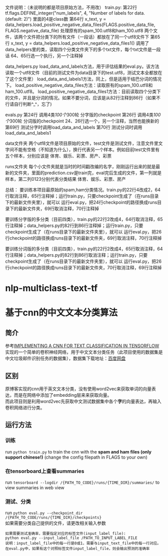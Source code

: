 文件说明：（未说明的都是项目原始方法，不用改）
train.py:
第22行 tf.flags.DEFINE_integer("num_labels", 4, "Number of labels for data. (default: 2)")   里面的4是class数
第64行 x_text, y = data_helpers.load_positive_negative_data_files(FLAGS.positive_data_file, FLAGS.negative_data_file) 处理原有的spam_100.utf8和ham_100.utf8
       两个文件，该两个文件把分类下的所有文件（一段话）都放在了同一个utf8文件下
第65行 x_text, y = data_helpers.load_positive_negative_data_files1() 调用了data_helpers里的类，读取四个分类文件夹下的多个txt文件，每个txt文件是一段话
64、65行选一个执行，另一个注释掉

data_helpers.py
load_data_and_labels方法，用于评估结果的eval.py。该方法读取一个utf8文件（目前的测试文件为data目录下的test.utf8，测试文本全都放在了这个文件里）
load_data_and_labels1方法，同上，但是适用于结巴分词的情况下。
load_positive_negative_data_files方法：读取原有的spam_100.utf8和ham_100.utf8。
load_positive_negative_data_files1方法：目前读取四个分类下的文件，并且是分词的情况。如果不要分词，应该是从82行注释到86行（如果不行请自行判断^_^，忘了)

evals.py
第24行 调用4类*100个*300轮  分字版的checkpoint
第26行 调用4类*100个*300轮  分词版的checkpoint
24、26行选一个，另一个注释，当然也能换新的
第69行 测试分字时调用load_data_and_labels
第70行 测试分词时调用load_data_and_labels1

data文件夹
两个utf8文件是项目原始的文件，test文件是测试文件，注意文件里文字间不能有空格（不知道为什么），换行代表另一个样本。例如目前test文件里有五个样本，分别应该是
体育、娱乐、彩票、房产、彩票

runs文件夹
每个小文件夹就是当时的时间戳改编的名字，刚刚运行出来的就是最新的文件夹，里面的prediction.csv是train完，eval完后生成的文件，第一列就是样本，第二列0123分别代表分类结果
体育、娱乐、彩票、房产

总结：
要训练本项目最原始的spam,ham分类情况。train.py的22行4改成2，64行取消注释，65行注释掉；运行train.py，只要checkpoint生成了（在runs目录下的最新文件夹里），就可以
运行eval.py，把24行checkpoint的路径换成runs目录下的最新文件夹，69行取消注释，70行注释掉

要训练分字版的多分类（目前四类），train.py的22行2改成4，64行取消注释，65行注释掉；data_helpers.py的82行到86行注释掉；运行train.py，只要checkpoint生成了（在runs目录下的最新文件夹里），就可以
运行eval.py，把26行checkpoint的路径换成runs目录下的最新文件夹，69行取消注释，70行注释掉

要训练分词版的多分类（目前四类），train.py的22行2改成4，65行取消注释，64行注释掉；data_helpers.py的82行到86行取消注释；运行train.py，只要checkpoint生成了（在runs目录下的最新文件夹里），就可以
运行eval.py，把26行checkpoint的路径换成runs目录下的最新文件夹，70行取消注释，69行注释掉




# nlp-multiclass-text-tf
# 基于cnn的中文文本分类算法

## 简介
参考[IMPLEMENTING A CNN FOR TEXT CLASSIFICATION IN TENSORFLOW](http://www.wildml.com/2015/12/implementing-a-cnn-for-text-classification-in-tensorflow/)实现的一个简单的卷积神经网络，用于中文文本分类任务（此项目使用的数据集是中文垃圾邮件识别任务的数据集），数据集下载地址：[百度网盘](https://pan.baidu.com/s/1i4HaYTB)

## 区别
原博客实现的cnn用于英文文本分类，没有使用word2vec来获取单词的向量表达，而是在网络中添加了embedding层来来获取向量。<br/>
而此项目则是利用word2vec先获取中文测试数据集中各个<strong>字</strong>的向量表达，再输入卷积网络进行分类。

## 运行方法

### 训练
run `python train.py` to train the cnn with the <strong>spam and ham files (only support chinese!)</strong> (change the config filepath in FLAGS to your own)

### 在tensorboard上查看summaries
run `tensorboard --logdir /{PATH_TO_CODE}/runs/{TIME_DIR}/summaries/` to view summaries in web view

### 测试、分类
run `python eval.py --checkpoint_dir /{PATH_TO_CODE/runs/{TIME_DIR}/checkpoints}`<br/>
如果需要分类自己提供的文件，请更改相关输入参数

    如果需要测试准确率，需要指定对应的标签文件(input_label_file):
    python eval.py --input_label_file /PATH_TO_INPUT_LABEL_FILE
    说明：input_label_file中的每一行是0或1，需要与input_text_file中的每一行对应。
    在eval.py中，如果有这个对照标签文件input_label_file，则会输出预测的准确率



